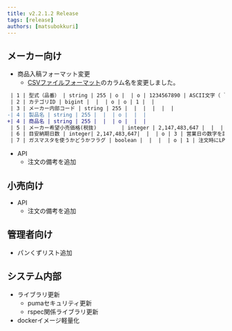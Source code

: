 ```yaml
---
title: v2.2.1.2 Release
tags: [release]
authors: [matsubokkuri]
---
```


<!-- truncate -->

## メーカー向け

- 商品入稿フォーマット変更
  - [CSVファイルフォーマット](/docs/csv)のカラム名を変更しました。

```diff
 | 1 | 型式（品番） | string | 255 | o |  | o | 1234567890 | ASCII文字（ `\:*?"<>` 以外） |
 | 2 | カテゴリID | bigint |  |  | o | o | 1 |  |
 | 3 | メーカー内部コード | string | 255 |  |  |  |  |  |
-| 4 | 製品名 | string | 255 |  |  | o |  |  |
+| 4 | 商品名 | string | 255 |  |  | o |  |  |
 | 5 | メーカー希望小売価格(税抜)        | integer | 2,147,483,647 |  |  |  |  | 単位は日本円。税抜。空白の場合はオープンプライス。 |
 | 6 | 目安納期日数 | integer| 2,147,483,647|  |  | o | 3 | 営業日の数字を記載 |
 | 7 | ガスマスタを使うかどうかフラグ | boolean |  |  |  | o | 1 | 注文時にLPか都市ガスかを選択する必要がある商品 |~
```

- API
  - 注文の備考を追加


## 小売向け
- API
  - 注文の備考を追加

## 管理者向け

- パンくずリスト追加


## システム内部

- ライブラリ更新
  - pumaセキュリティ更新
  - rspec関係ライブラリ更新
- dockerイメージ軽量化


